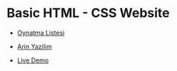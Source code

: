 # Basic HTML - CSS Website

* [Oynatma Listesi](https://www.youtube.com/watch?v=heIYPEcZbo0&list=PL-Hkw4CrSVq98GA47EQTmFhDAwMde4vyC&index=24)

* [Arin Yazilim](https://www.youtube.com/c/ArinYazilim)

* [Live Demo](https://mehmetaydar01.github.io/HTML-CSS-Basic-Website/)
